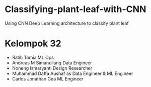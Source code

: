 # Classifying-plant-leaf-with-CNN
 Using CNN Deep Learning architecture to classify plant leaf

 # Kelompok 32
- Ratih Tomia ML Ops
- Andreas M Simanullang Data Engineer
- Noneng Ismaryanti Design Researcher
- Muhammad Daffa Aushaf as Data Engineer & ML Engineer
- Carlos Jonathan Gea ML Engineer
